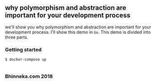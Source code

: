 ## why polymorphism and abstraction are important for your development process

we'll show you why polymorphism and abstraction are important for your development process. I'll show this demo in `Go`. This demo is divided into three parts. 

### Getting started

```shell
$ docker-compose up
```

#

### Bhinneka.com 2018